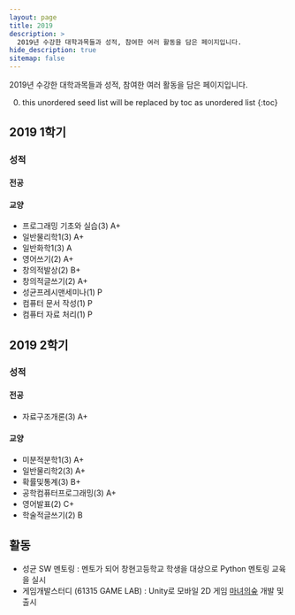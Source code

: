 ```yaml
---
layout: page
title: 2019
description: >
  2019년 수강한 대학과목들과 성적, 참여한 여러 활동을 담은 페이지입니다.
hide_description: true
sitemap: false
---
```


2019년 수강한 대학과목들과 성적, 참여한 여러 활동을 담은 페이지입니다.

0. this unordered seed list will be replaced by toc as unordered list
{:toc}


## 2019 1학기
### 성적
#### 전공

#### 교양
- 프로그래밍 기초와 실습(3) A+
- 일반물리학1(3) A+
- 일반화학1(3) A
- 영어쓰기(2) A+
- 창의적발상(2) B+
- 창의적글쓰기(2) A+
- 성균프레시맨세미나(1) P
- 컴퓨터 문서 작성(1) P
- 컴퓨터 자료 처리(1) P

## 2019 2학기
### 성적
#### 전공
- 자료구조개론(3) A+
#### 교양
- 미분적분학1(3) A+
- 일반물리학2(3) A+
- 확률및통계(3) B+
- 공학컴퓨터프로그래밍(3) A+
- 영어발표(2) C+
- 학술적글쓰기(2) B


## 활동
- 성균 SW 멘토링 : 멘토가 되어 창현고등학교 학생을 대상으로 Python 멘토링 교육을 실시
- 게임개발스터디 (61315 GAME LAB) : Unity로 모바일 2D 게임 [마녀의숲] 개발 및 출시

[마녀의숲]: https://play.google.com/store/apps/details?id=com.study.prototype&pli=1
